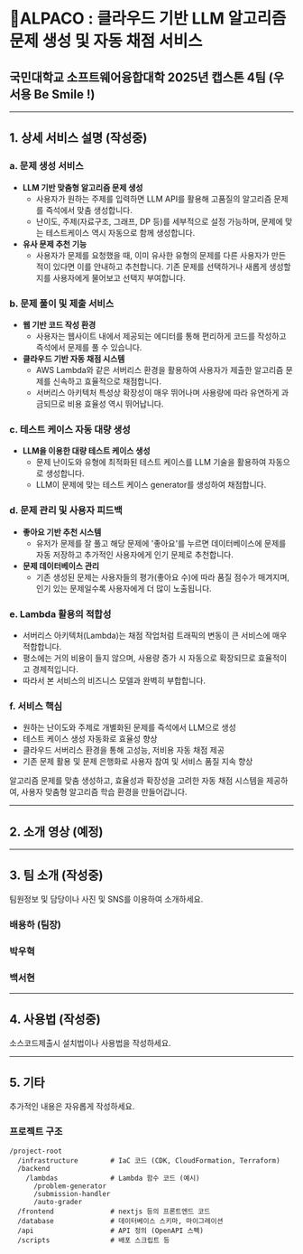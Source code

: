 # 🦙**ALPACO : 클라우드 기반 LLM 알고리즘 문제 생성 및 자동 채점 서비스**

## 국민대학교 소프트웨어융합대학 2025년 캡스톤 4팀 (우서용 Be Smile !)

---

## 1. 상세 서비스 설명 (작성중)

### a. 문제 생성 서비스

- **LLM 기반 맞춤형 알고리즘 문제 생성**
  - 사용자가 원하는 주제를 입력하면 LLM API를 활용해 고품질의 알고리즘 문제를 즉석에서 맞춤 생성합니다.
  - 난이도, 주제(자료구조, 그래프, DP 등)를 세부적으로 설정 가능하며, 문제에 맞는 테스트케이스 역시 자동으로 함께 생성합니다.
- **유사 문제 추천 기능**
  - 사용자가 문제를 요청했을 때, 이미 유사한 유형의 문제를 다른 사용자가 만든 적이 있다면 이를 안내하고 추천합니다. 기존 문제를 선택하거나 새롭게 생성할지를 사용자에게 물어보고 선택지 부여합니다.

### b. 문제 풀이 및 제출 서비스

- **웹 기반 코드 작성 환경**
  - 사용자는 웹사이트 내에서 제공되는 에디터를 통해 편리하게 코드를 작성하고 즉석에서 문제를 풀 수 있습니다.
- **클라우드 기반 자동 채점 시스템**
  - AWS Lambda와 같은 서버리스 환경을 활용하여 사용자가 제출한 알고리즘 문제를 신속하고 효율적으로 채점합니다.
  - 서버리스 아키텍처 특성상 확장성이 매우 뛰어나며 사용량에 따라 유연하게 과금되므로 비용 효율성 역시 뛰어납니다.

### c. 테스트 케이스 자동 대량 생성

- **LLM을 이용한 대량 테스트 케이스 생성**
  - 문제 난이도와 유형에 최적화된 테스트 케이스를 LLM 기술을 활용하여 자동으로 생성합니다.
  - LLM이 문제에 맞는 테스트 케이스 generator를 생성하여 채점합니다.

### d. 문제 관리 및 사용자 피드백

- **좋아요 기반 추천 시스템**
  - 유저가 문제를 잘 풀고 해당 문제에 '좋아요'를 누르면 데이터베이스에 문제를 자동 저장하고 추가적인 사용자에게 인기 문제로 추천합니다.
- **문제 데이터베이스 관리**
  - 기존 생성된 문제는 사용자들의 평가(좋아요 수)에 따라 품질 점수가 매겨지며, 인기 있는 문제일수록 사용자에게 더 많이 노출됩니다.

### e. Lambda 활용의 적합성

- 서버리스 아키텍처(Lambda)는 채점 작업처럼 트래픽의 변동이 큰 서비스에 매우 적합합니다.
- 평소에는 거의 비용이 들지 않으며, 사용량 증가 시 자동으로 확장되므로 효율적이고 경제적입니다.
- 따라서 본 서비스의 비즈니스 모델과 완벽히 부합합니다.

### f. 서비스 핵심

- 원하는 난이도와 주제로 개별화된 문제를 즉석에서 LLM으로 생성
- 테스트 케이스 생성 자동화로 효율성 향상
- 클라우드 서버리스 환경을 통해 고성능, 저비용 자동 채점 제공
- 기존 문제 활용 및 문제 은행화로 사용자 참여 및 서비스 품질 지속 향상

알고리즘 문제를 맞춤 생성하고, 효율성과 확장성을 고려한 자동 채점 시스템을 제공하여, 사용자 맞춤형 알고리즘 학습 환경을 만들어갑니다.

---

## 2. 소개 영상 (예정)

---

## 3. 팀 소개 (작성중)

팀원정보 및 담당이나 사진 및 SNS를 이용하여 소개하세요.

### 배용하 (팀장)

### 박우혁

### 백서현

---

## 4. 사용법 (작성중)

소스코드제출시 설치법이나 사용법을 작성하세요.

---

## 5. 기타

추가적인 내용은 자유롭게 작성하세요.

### 프로젝트 구조

```shell
/project-root
  /infrastructure        # IaC 코드 (CDK, CloudFormation, Terraform)
  /backend
    /lambdas             # Lambda 함수 코드 (예시)
      /problem-generator
      /submission-handler
      /auto-grader
  /frontend              # nextjs 등의 프론트엔드 코드
  /database              # 데이터베이스 스키마, 마이그레이션
  /api                   # API 정의 (OpenAPI 스펙)
  /scripts               # 배포 스크립트 등
```
